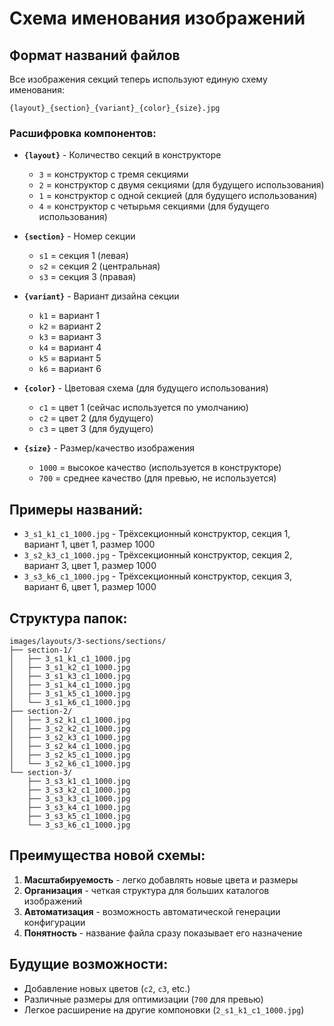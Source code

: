 # Схема именования изображений

## Формат названий файлов

Все изображения секций теперь используют единую схему именования:

```
{layout}_{section}_{variant}_{color}_{size}.jpg
```

### Расшифровка компонентов:

- **`{layout}`** - Количество секций в конструкторе
  - `3` = конструктор с тремя секциями
  - `2` = конструктор с двумя секциями (для будущего использования)
  - `1` = конструктор с одной секцией (для будущего использования)
  - `4` = конструктор с четырьмя секциями (для будущего использования)

- **`{section}`** - Номер секции
  - `s1` = секция 1 (левая)
  - `s2` = секция 2 (центральная)
  - `s3` = секция 3 (правая)

- **`{variant}`** - Вариант дизайна секции
  - `k1` = вариант 1
  - `k2` = вариант 2
  - `k3` = вариант 3
  - `k4` = вариант 4
  - `k5` = вариант 5
  - `k6` = вариант 6

- **`{color}`** - Цветовая схема (для будущего использования)
  - `c1` = цвет 1 (сейчас используется по умолчанию)
  - `c2` = цвет 2 (для будущего)
  - `c3` = цвет 3 (для будущего)

- **`{size}`** - Размер/качество изображения
  - `1000` = высокое качество (используется в конструкторе)
  - `700` = среднее качество (для превью, не используется)

## Примеры названий:

- `3_s1_k1_c1_1000.jpg` - Трёхсекционный конструктор, секция 1, вариант 1, цвет 1, размер 1000
- `3_s2_k3_c1_1000.jpg` - Трёхсекционный конструктор, секция 2, вариант 3, цвет 1, размер 1000
- `3_s3_k6_c1_1000.jpg` - Трёхсекционный конструктор, секция 3, вариант 6, цвет 1, размер 1000

## Структура папок:

```
images/layouts/3-sections/sections/
├── section-1/
│   ├── 3_s1_k1_c1_1000.jpg
│   ├── 3_s1_k2_c1_1000.jpg
│   ├── 3_s1_k3_c1_1000.jpg
│   ├── 3_s1_k4_c1_1000.jpg
│   ├── 3_s1_k5_c1_1000.jpg
│   └── 3_s1_k6_c1_1000.jpg
├── section-2/
│   ├── 3_s2_k1_c1_1000.jpg
│   ├── 3_s2_k2_c1_1000.jpg
│   ├── 3_s2_k3_c1_1000.jpg
│   ├── 3_s2_k4_c1_1000.jpg
│   ├── 3_s2_k5_c1_1000.jpg
│   └── 3_s2_k6_c1_1000.jpg
└── section-3/
    ├── 3_s3_k1_c1_1000.jpg
    ├── 3_s3_k2_c1_1000.jpg
    ├── 3_s3_k3_c1_1000.jpg
    ├── 3_s3_k4_c1_1000.jpg
    ├── 3_s3_k5_c1_1000.jpg
    └── 3_s3_k6_c1_1000.jpg
```

## Преимущества новой схемы:

1. **Масштабируемость** - легко добавлять новые цвета и размеры
2. **Организация** - четкая структура для больших каталогов изображений
3. **Автоматизация** - возможность автоматической генерации конфигурации
4. **Понятность** - название файла сразу показывает его назначение

## Будущие возможности:

- Добавление новых цветов (`c2`, `c3`, etc.)
- Различные размеры для оптимизации (`700` для превью)
- Легкое расширение на другие компоновки (`2_s1_k1_c1_1000.jpg`) 